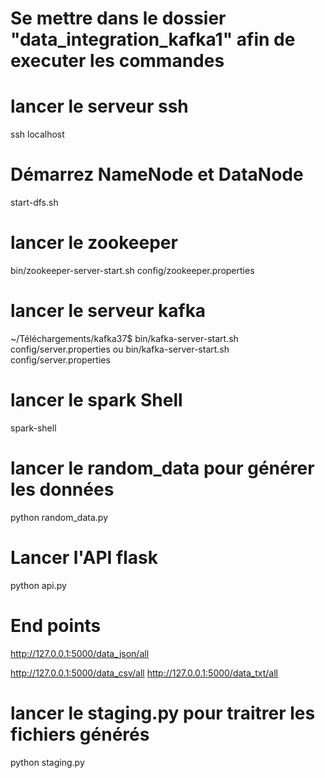 # Se mettre dans le dossier "data_integration_kafka1" afin de executer les commandes

# lancer le serveur ssh
ssh localhost

# Démarrez NameNode et DataNode
start-dfs.sh

# lancer le zookeeper
bin/zookeeper-server-start.sh config/zookeeper.properties

# lancer le serveur kafka
~/Téléchargements/kafka37$ bin/kafka-server-start.sh config/server.properties 
                    ou
bin/kafka-server-start.sh config/server.properties

# lancer le spark Shell 
spark-shell


# lancer le random_data pour générer les données
python random_data.py

# Lancer l'API flask 
python api.py

# End points
http://127.0.0.1:5000/data_json/all

http://127.0.0.1:5000/data_csv/all
http://127.0.0.1:5000/data_txt/all

# lancer le staging.py pour traitrer les fichiers générés
python staging.py